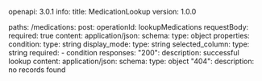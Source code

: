 openapi: 3.0.1
info:
  title: MedicationLookup
  version: 1.0.0

paths:
  /medications:
    post:
      operationId: lookupMedications
      requestBody:
        required: true
        content:
          application/json:
            schema:
              type: object
              properties:
                condition:
                  type: string
                display_mode:
                  type: string
                selected_column:
                  type: string
              required:
                - condition
      responses:
        "200":
          description: successful lookup
          content:
            application/json:
              schema:
                type: object
        "404":
          description: no records found
